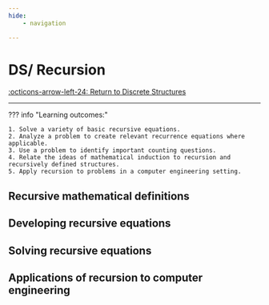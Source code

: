 ```yaml
---
hide:
    - navigation 

---
```


# DS/ Recursion

[:octicons-arrow-left-24: Return to Discrete Structures](/Bodies-of-Knowledge/Discrete-Structures/)

---

??? info "Learning outcomes:"

    1. Solve a variety of basic recursive equations.
    2. Analyze a problem to create relevant recurrence equations where applicable.
    3. Use a problem to identify important counting questions.
    4. Relate the ideas of mathematical induction to recursion and recursively defined structures. 
    5. Apply recursion to problems in a computer engineering setting.

## Recursive mathematical definitions

## Developing recursive equations

## Solving recursive equations

## Applications of recursion to computer engineering
